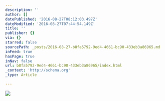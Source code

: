 ```yaml
---
description: ''
author: []
datePublished: '2016-08-27T08:12:03.497Z'
dateModified: '2016-08-27T07:44:54.149Z'
title: ''
publisher: {}
via: {}
starred: false
sourcePath: _posts/2016-08-27-b8fa5792-9ed4-4661-bc90-433eb3a86965.md
inFeed: true
hasPage: true
inNav: false
url: b8fa5792-9ed4-4661-bc90-433eb3a86965/index.html
_context: 'http://schema.org'
_type: Article

---
```

![](https://the-grid-user-content.s3-us-west-2.amazonaws.com/d97bea00-e0ed-45f5-83cc-631340b47625.jpg)